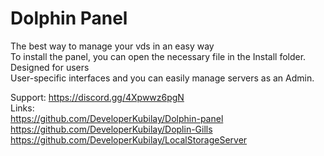 # Dolphin Panel
The best way to manage your vds in an easy way<br>
To install the panel, you can open the necessary file in the Install folder.<br>
Designed for users<br>
User-specific interfaces and you can easily manage servers as an Admin.<br>

Support: https://discord.gg/4Xpwwz6pgN<br>
Links:<br>
https://github.com/DeveloperKubilay/Dolphin-panel <br>
https://github.com/DeveloperKubilay/Doplin-Gills <br>
https://github.com/DeveloperKubilay/LocalStorageServer <br>
